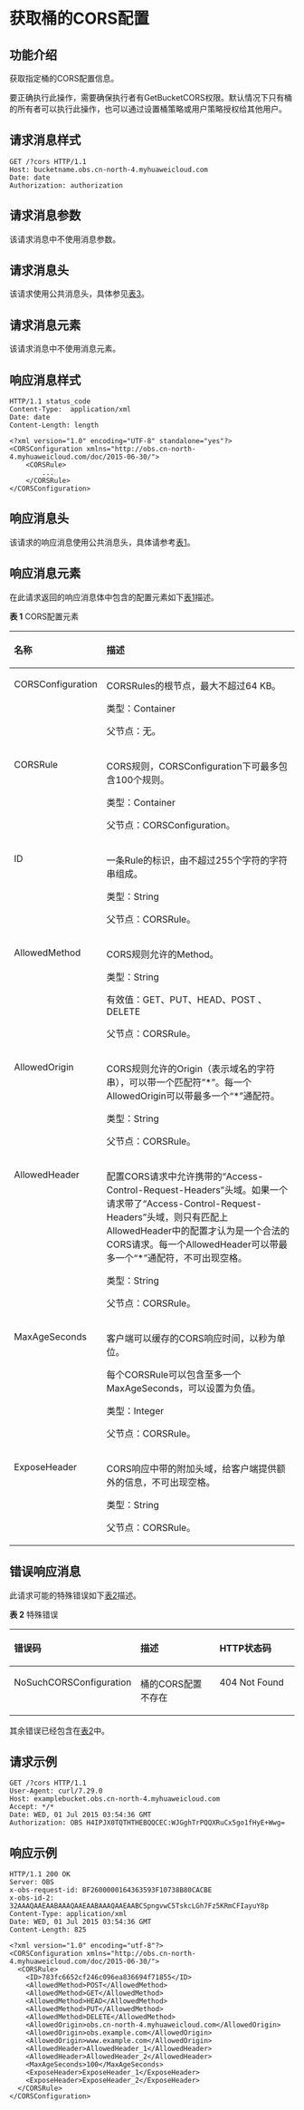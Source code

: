 # 获取桶的CORS配置<a name="obs_04_0075"></a>

## 功能介绍<a name="section5584184924715"></a>

获取指定桶的CORS配置信息。

要正确执行此操作，需要确保执行者有GetBucketCORS权限。默认情况下只有桶的所有者可以执行此操作，也可以通过设置桶策略或用户策略授权给其他用户。

## 请求消息样式<a name="section34774393"></a>

```
GET /?cors HTTP/1.1 
Host: bucketname.obs.cn-north-4.myhuaweicloud.com 
Date: date
Authorization: authorization
```

## 请求消息参数<a name="section44534087"></a>

该请求消息中不使用消息参数。

## 请求消息头<a name="section65262468"></a>

该请求使用公共消息头，具体参见[表3](构造请求.md#table25197309)。

## 请求消息元素<a name="section50491305"></a>

该请求消息中不使用消息元素。

## 响应消息样式<a name="section51768568"></a>

```
HTTP/1.1 status_code
Content-Type:  application/xml 
Date: date
Content-Length: length

<?xml version="1.0" encoding="UTF-8" standalone="yes"?> 
<CORSConfiguration xmlns="http://obs.cn-north-4.myhuaweicloud.com/doc/2015-06-30/"> 
    <CORSRule> 
        ... 
    </CORSRule> 
</CORSConfiguration>
```

## 响应消息头<a name="section63263928"></a>

该请求的响应消息使用公共消息头，具体请参考[表1](返回结果.md#d0e686)。

## 响应消息元素<a name="section32504443"></a>

在此请求返回的响应消息体中包含的配置元素如下[表1](#table2259502317110)描述。

**表 1**  CORS配置元素

<a name="table2259502317110"></a>
<table><thead align="left"><tr id="row663422"><th class="cellrowborder" valign="top" width="28.28%" id="mcps1.2.3.1.1"><p id="p53737197"><a name="p53737197"></a><a name="p53737197"></a>名称</p>
</th>
<th class="cellrowborder" valign="top" width="71.72%" id="mcps1.2.3.1.2"><p id="p57745689"><a name="p57745689"></a><a name="p57745689"></a>描述</p>
</th>
</tr>
</thead>
<tbody><tr id="row46889193"><td class="cellrowborder" valign="top" width="28.28%" headers="mcps1.2.3.1.1 "><p id="p39928261"><a name="p39928261"></a><a name="p39928261"></a>CORSConfiguration</p>
</td>
<td class="cellrowborder" valign="top" width="71.72%" headers="mcps1.2.3.1.2 "><p id="p12963734"><a name="p12963734"></a><a name="p12963734"></a>CORSRules的根节点，最大不超过64 KB。</p>
<p id="p49564750"><a name="p49564750"></a><a name="p49564750"></a>类型：Container</p>
<p id="p43429572"><a name="p43429572"></a><a name="p43429572"></a>父节点：无。</p>
</td>
</tr>
<tr id="row55321833"><td class="cellrowborder" valign="top" width="28.28%" headers="mcps1.2.3.1.1 "><p id="p51883501"><a name="p51883501"></a><a name="p51883501"></a>CORSRule</p>
</td>
<td class="cellrowborder" valign="top" width="71.72%" headers="mcps1.2.3.1.2 "><p id="p41814016"><a name="p41814016"></a><a name="p41814016"></a>CORS规则，CORSConfiguration下可最多包含100个规则。</p>
<p id="p40781832"><a name="p40781832"></a><a name="p40781832"></a>类型：Container</p>
<p id="p31492173"><a name="p31492173"></a><a name="p31492173"></a>父节点：CORSConfiguration。</p>
</td>
</tr>
<tr id="row14994104"><td class="cellrowborder" valign="top" width="28.28%" headers="mcps1.2.3.1.1 "><p id="p6562892"><a name="p6562892"></a><a name="p6562892"></a>ID</p>
</td>
<td class="cellrowborder" valign="top" width="71.72%" headers="mcps1.2.3.1.2 "><p id="p61832237"><a name="p61832237"></a><a name="p61832237"></a>一条Rule的标识，由不超过255个字符的字符串组成。</p>
<p id="p19619221"><a name="p19619221"></a><a name="p19619221"></a>类型：String</p>
<p id="p42355266"><a name="p42355266"></a><a name="p42355266"></a>父节点：CORSRule。</p>
</td>
</tr>
<tr id="row45653075"><td class="cellrowborder" valign="top" width="28.28%" headers="mcps1.2.3.1.1 "><p id="p6911634"><a name="p6911634"></a><a name="p6911634"></a>AllowedMethod</p>
</td>
<td class="cellrowborder" valign="top" width="71.72%" headers="mcps1.2.3.1.2 "><p id="p22971514"><a name="p22971514"></a><a name="p22971514"></a>CORS规则允许的Method。</p>
<p id="p5417036"><a name="p5417036"></a><a name="p5417036"></a>类型：String</p>
<p id="p48753330"><a name="p48753330"></a><a name="p48753330"></a>有效值：GET、PUT、HEAD、POST 、DELETE</p>
<p id="p36126787"><a name="p36126787"></a><a name="p36126787"></a>父节点：CORSRule。</p>
</td>
</tr>
<tr id="row56705634"><td class="cellrowborder" valign="top" width="28.28%" headers="mcps1.2.3.1.1 "><p id="p29753651"><a name="p29753651"></a><a name="p29753651"></a>AllowedOrigin</p>
</td>
<td class="cellrowborder" valign="top" width="71.72%" headers="mcps1.2.3.1.2 "><p id="p61235532"><a name="p61235532"></a><a name="p61235532"></a>CORS规则允许的Origin（表示域名的字符串），可以带一个匹配符”*”。每一个AllowedOrigin可以带最多一个“*”通配符。</p>
<p id="p14248884"><a name="p14248884"></a><a name="p14248884"></a>类型：String</p>
<p id="p61131094"><a name="p61131094"></a><a name="p61131094"></a>父节点：CORSRule。</p>
</td>
</tr>
<tr id="row13308941"><td class="cellrowborder" valign="top" width="28.28%" headers="mcps1.2.3.1.1 "><p id="p4282435"><a name="p4282435"></a><a name="p4282435"></a>AllowedHeader</p>
</td>
<td class="cellrowborder" valign="top" width="71.72%" headers="mcps1.2.3.1.2 "><p id="p11332925"><a name="p11332925"></a><a name="p11332925"></a>配置CORS请求中允许携带的“Access-Control-Request-Headers”头域。如果一个请求带了“Access-Control-Request-Headers”头域，则只有匹配上AllowedHeader中的配置才认为是一个合法的CORS请求。每一个AllowedHeader可以带最多一个“*”通配符，不可出现空格。</p>
<p id="p34887463"><a name="p34887463"></a><a name="p34887463"></a>类型：String</p>
<p id="p45551715"><a name="p45551715"></a><a name="p45551715"></a>父节点：CORSRule。</p>
</td>
</tr>
<tr id="row7312259"><td class="cellrowborder" valign="top" width="28.28%" headers="mcps1.2.3.1.1 "><p id="p55422103"><a name="p55422103"></a><a name="p55422103"></a>MaxAgeSeconds</p>
</td>
<td class="cellrowborder" valign="top" width="71.72%" headers="mcps1.2.3.1.2 "><p id="p60005388"><a name="p60005388"></a><a name="p60005388"></a>客户端可以缓存的CORS响应时间，以秒为单位。</p>
<p id="p3177586"><a name="p3177586"></a><a name="p3177586"></a>每个CORSRule可以包含至多一个MaxAgeSeconds，可以设置为负值。</p>
<p id="p28598282"><a name="p28598282"></a><a name="p28598282"></a>类型：Integer</p>
<p id="p56057947"><a name="p56057947"></a><a name="p56057947"></a>父节点：CORSRule。</p>
</td>
</tr>
<tr id="row34759480"><td class="cellrowborder" valign="top" width="28.28%" headers="mcps1.2.3.1.1 "><p id="p64054462"><a name="p64054462"></a><a name="p64054462"></a>ExposeHeader</p>
</td>
<td class="cellrowborder" valign="top" width="71.72%" headers="mcps1.2.3.1.2 "><p id="p21028933"><a name="p21028933"></a><a name="p21028933"></a>CORS响应中带的附加头域，给客户端提供额外的信息，不可出现空格。</p>
<p id="p55042672"><a name="p55042672"></a><a name="p55042672"></a>类型：String</p>
<p id="p25622004"><a name="p25622004"></a><a name="p25622004"></a>父节点：CORSRule。</p>
</td>
</tr>
</tbody>
</table>

## 错误响应消息<a name="section24104539"></a>

此请求可能的特殊错误如下[表2](#table2262289217914)描述。

**表 2**  特殊错误

<a name="table2262289217914"></a>
<table><thead align="left"><tr id="row19846403"><th class="cellrowborder" valign="top" width="33.33333333333333%" id="mcps1.2.4.1.1"><p id="p64054849"><a name="p64054849"></a><a name="p64054849"></a>错误码</p>
</th>
<th class="cellrowborder" valign="top" width="33.33333333333333%" id="mcps1.2.4.1.2"><p id="p21060291"><a name="p21060291"></a><a name="p21060291"></a>描述</p>
</th>
<th class="cellrowborder" valign="top" width="33.33333333333333%" id="mcps1.2.4.1.3"><p id="p28162034"><a name="p28162034"></a><a name="p28162034"></a>HTTP状态码</p>
</th>
</tr>
</thead>
<tbody><tr id="row66532277"><td class="cellrowborder" valign="top" width="33.33333333333333%" headers="mcps1.2.4.1.1 "><p id="p20405365"><a name="p20405365"></a><a name="p20405365"></a>NoSuchCORSConfiguration</p>
</td>
<td class="cellrowborder" valign="top" width="33.33333333333333%" headers="mcps1.2.4.1.2 "><p id="p42221849"><a name="p42221849"></a><a name="p42221849"></a>桶的CORS配置不存在</p>
</td>
<td class="cellrowborder" valign="top" width="33.33333333333333%" headers="mcps1.2.4.1.3 "><p id="p64526602"><a name="p64526602"></a><a name="p64526602"></a>404 Not Found</p>
</td>
</tr>
</tbody>
</table>

其余错误已经包含在[表2](错误码.md#d0e843)中。

## 请求示例<a name="section14482163815396"></a>

```
GET /?cors HTTP/1.1
User-Agent: curl/7.29.0
Host: examplebucket.obs.cn-north-4.myhuaweicloud.com
Accept: */*
Date: WED, 01 Jul 2015 03:54:36 GMT
Authorization: OBS H4IPJX0TQTHTHEBQQCEC:WJGghTrPQQXRuCx5go1fHyE+Wwg=
```

## 响应示例<a name="section76081155815"></a>

```
HTTP/1.1 200 OK
Server: OBS
x-obs-request-id: BF2600000164363593F10738B80CACBE
x-obs-id-2: 32AAAQAAEAABAAAQAAEAABAAAQAAEAABCSpngvwC5TskcLGh7Fz5KRmCFIayuY8p
Content-Type: application/xml
Date: WED, 01 Jul 2015 03:54:36 GMT
Content-Length: 825

<?xml version="1.0" encoding="utf-8"?> 
<CORSConfiguration xmlns="http://obs.cn-north-4.myhuaweicloud.com/doc/2015-06-30/"> 
  <CORSRule> 
    <ID>783fc6652cf246c096ea836694f71855</ID>  
    <AllowedMethod>POST</AllowedMethod>  
    <AllowedMethod>GET</AllowedMethod>  
    <AllowedMethod>HEAD</AllowedMethod>  
    <AllowedMethod>PUT</AllowedMethod>  
    <AllowedMethod>DELETE</AllowedMethod>  
    <AllowedOrigin>obs.cn-north-4.myhuaweicloud.com</AllowedOrigin>  
    <AllowedOrigin>obs.example.com</AllowedOrigin>  
    <AllowedOrigin>www.example.com</AllowedOrigin>  
    <AllowedHeader>AllowedHeader_1</AllowedHeader>  
    <AllowedHeader>AllowedHeader_2</AllowedHeader>  
    <MaxAgeSeconds>100</MaxAgeSeconds>  
    <ExposeHeader>ExposeHeader_1</ExposeHeader>  
    <ExposeHeader>ExposeHeader_2</ExposeHeader> 
  </CORSRule>
</CORSConfiguration>
```

